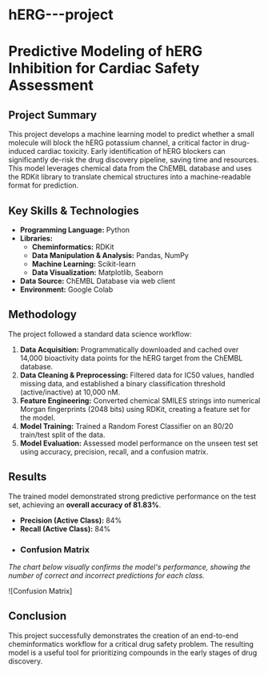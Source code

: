 # hERG---project
# Predictive Modeling of hERG Inhibition for Cardiac Safety Assessment

## Project Summary

This project develops a machine learning model to predict whether a small molecule will block the hERG potassium channel, a critical factor in drug-induced cardiac toxicity. Early identification of hERG blockers can significantly de-risk the drug discovery pipeline, saving time and resources. This model leverages chemical data from the ChEMBL database and uses the RDKit library to translate chemical structures into a machine-readable format for prediction.

## Key Skills & Technologies
- **Programming Language:** Python
- **Libraries:**
  - **Cheminformatics:** RDKit
  - **Data Manipulation & Analysis:** Pandas, NumPy
  - **Machine Learning:** Scikit-learn
  - **Data Visualization:** Matplotlib, Seaborn
- **Data Source:** ChEMBL Database via web client
- **Environment:** Google Colab

## Methodology

The project followed a standard data science workflow:

1.  **Data Acquisition:** Programmatically downloaded and cached over 14,000 bioactivity data points for the hERG target from the ChEMBL database.
2.  **Data Cleaning & Preprocessing:** Filtered data for IC50 values, handled missing data, and established a binary classification threshold (active/inactive) at 10,000 nM.
3.  **Feature Engineering:** Converted chemical SMILES strings into numerical Morgan fingerprints (2048 bits) using RDKit, creating a feature set for the model.
4.  **Model Training:** Trained a Random Forest Classifier on an 80/20 train/test split of the data.
5.  **Model Evaluation:** Assessed model performance on the unseen test set using accuracy, precision, recall, and a confusion matrix.

## Results

The trained model demonstrated strong predictive performance on the test set, achieving an **overall accuracy of 81.83%**.

- **Precision (Active Class):** 84%
- **Recall (Active Class):** 84%
- ### Confusion Matrix
*The chart below visually confirms the model's performance, showing the number of correct and incorrect predictions for each class.*

![Confusion Matrix]

## Conclusion

This project successfully demonstrates the creation of an end-to-end cheminformatics workflow for a critical drug safety problem. The resulting model is a useful tool for prioritizing compounds in the early stages of drug discovery.
